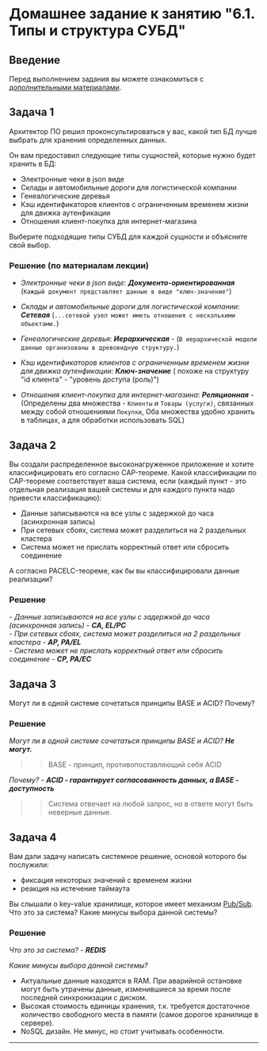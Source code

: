 # Домашнее задание к занятию "6.1. Типы и структура СУБД"

## Введение

Перед выполнением задания вы можете ознакомиться с 
[дополнительными материалами](https://github.com/netology-code/virt-homeworks/tree/master/additional/README.md).

## Задача 1

Архитектор ПО решил проконсультироваться у вас, какой тип БД 
лучше выбрать для хранения определенных данных.

Он вам предоставил следующие типы сущностей, которые нужно будет хранить в БД:

- Электронные чеки в json виде
- Склады и автомобильные дороги для логистической компании
- Генеалогические деревья
- Кэш идентификаторов клиентов с ограниченным временем жизни для движка аутенфикации
- Отношения клиент-покупка для интернет-магазина

Выберите подходящие типы СУБД для каждой сущности и объясните свой выбор.
  
### Решение (по материалам лекции)
  
  - *Электронные чеки в json виде*: ***Документо-ориентированная*** (`Каждый документ представляет данные в виде "ключ-значение"`)
  
  - *Склады и автомобильные дороги для логистической компании*: ***Сетевая*** (`...сетевой узел может иметь отношения с несколькими объектами.`)
  
  - *Генеалогические деревья*: ***Иерархическая*** - (`В иерархической модели данные организованы в древовидную структуру.`)

  - *Кэш идентификаторов клиентов с ограниченным временем жизни для движка аутенфикации*: ***Ключ-значение*** ( похоже на структуру "id клиента" - "уровень доступа (роль)")
  
  - *Отношения клиент-покупка для интернет-магазина*: ***Реляционная*** - (Определены два множества - `Клиенты` и `Товары (услуги)`, связанных между собой отношениями `Покупки`, Оба множества удобно хранить в таблицах, а для обработки использовать SQL)
  
## Задача 2

Вы создали распределенное высоконагруженное приложение и хотите классифицировать его согласно 
CAP-теореме. Какой классификации по CAP-теореме соответствует ваша система, если 
(каждый пункт - это отдельная реализация вашей системы и для каждого пункта надо привести классификацию):

- Данные записываются на все узлы с задержкой до часа (асинхронная запись)
- При сетевых сбоях, система может разделиться на 2 раздельных кластера
- Система может не прислать корректный ответ или сбросить соединение

А согласно PACELC-теореме, как бы вы классифицировали данные реализации?
  
### Решение
  
*- Данные записываются на все узлы с задержкой до часа (асинхронная запись)* - ***CA, EL/PC***  
*- При сетевых сбоях, система может разделиться на 2 раздельных кластера* - ***AP, PA/EL***  
*- Система может не прислать корректный ответ или сбросить соединение* - ***CP, PA/EC***  

## Задача 3

Могут ли в одной системе сочетаться принципы BASE и ACID? Почему?
  
### Решение
  
*Могут ли в одной системе сочетаться принципы BASE и ACID?* 
***Не могут.***
> > BASE - принцип, противопоставляющий себя ACID
  
*Почему?* - ***ACID - гарантирует согласованность данных, а BASE - доступность***
> > Система отвечает на любой запрос, но в ответе могут быть неверные данные.  

## Задача 4

Вам дали задачу написать системное решение, основой которого бы послужили:

- фиксация некоторых значений с временем жизни
- реакция на истечение таймаута

Вы слышали о key-value хранилище, которое имеет механизм [Pub/Sub](https://habr.com/ru/post/278237/). 
Что это за система? Какие минусы выбора данной системы?
  
### Решение
  
*Что это за система?*  - ***REDIS***  
  
*Какие минусы выбора данной системы?*  
  
- Актуальные данные находятся в RAM. При аварийной остановке могут быть утрачены данные, изменившиеся за время после последней синхронизации с диском.    
- Высокая стоимость единицы хранения, т.к. требуется достаточное количество свободного места в памяти (самое дорогое хранилище в сервере).  
- NoSQL дизайн. Не минус, но стоит учитывать особенности.  
  
---

